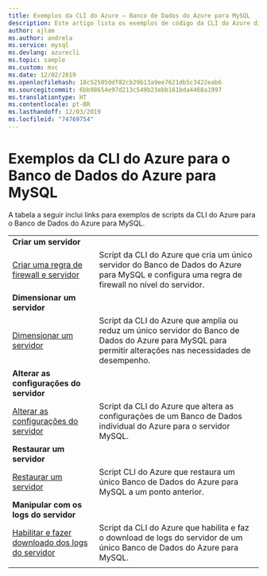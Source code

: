 ```yaml
---
title: Exemplos da CLI do Azure – Banco de Dados do Azure para MySQL
description: Este artigo lista os exemplos de código da CLI do Azure disponíveis para interagir com o Banco de Dados do Azure para MySQL.
author: ajlam
ms.author: andrela
ms.service: mysql
ms.devlang: azurecli
ms.topic: sample
ms.custom: mvc
ms.date: 12/02/2019
ms.openlocfilehash: 18c52505ddf82cb29b13a9ee7621db5c3422eab6
ms.sourcegitcommit: 6bb98654e97d213c549b23ebb161bda4468a1997
ms.translationtype: HT
ms.contentlocale: pt-BR
ms.lasthandoff: 12/03/2019
ms.locfileid: "74769754"
---
```

# <a name="azure-cli-samples-for-azure-database-for-mysql"></a>Exemplos da CLI do Azure para o Banco de Dados do Azure para MySQL 
A tabela a seguir inclui links para exemplos de scripts da CLI do Azure para o Banco de Dados do Azure para MySQL.

| |  |
|---|---|
|**Criar um servidor**||
| [Criar uma regra de firewall e servidor](./scripts/sample-create-server-and-firewall-rule.md?toc=%2fcli%2fazure%2ftoc.json) | Script da CLI do Azure que cria um único servidor do Banco de Dados do Azure para MySQL e configura uma regra de firewall no nível do servidor. |
|**Dimensionar um servidor**||
| [Dimensionar um servidor](./scripts/sample-scale-server.md?toc=%2fcli%2fazure%2ftoc.json) | Script da CLI do Azure que amplia ou reduz um único servidor do Banco de Dados do Azure para MySQL para permitir alterações nas necessidades de desempenho. |
|**Alterar as configurações do servidor**||
| [Alterar as configurações do servidor](./scripts/sample-change-server-configuration.md?toc=%2fcli%2fazure%2ftoc.json) | Script da CLI do Azure que altera as configurações de um Banco de Dados individual do Azure para o servidor MySQL. |
|**Restaurar um servidor**||
| [Restaurar um servidor](./scripts/sample-point-in-time-restore.md?toc=%2fcli%2fazure%2ftoc.json) | Script CLI do Azure que restaura um único Banco de Dados do Azure para MySQL a um ponto anterior. |
|**Manipular com os logs do servidor**||
| [Habilitar e fazer downloado dos logs do servidor](./scripts/sample-server-logs.md?toc=%2fcli%2fazure%2ftoc.json) | Script da CLI do Azure que habilita e faz o download de logs do servidor de um único Banco de Dados do Azure para MySQL. |
|||
